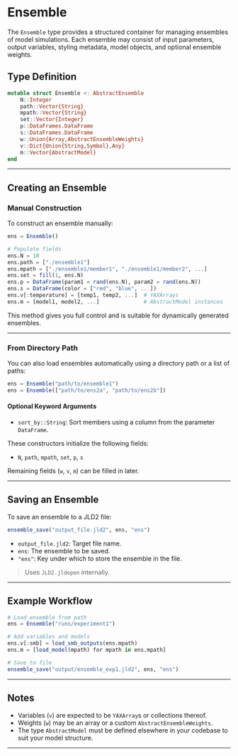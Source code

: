 # Ensemble

The `Ensemble` type provides a structured container for managing ensembles of model simulations. Each ensemble may consist of input parameters, output variables, styling metadata, model objects, and optional ensemble weights.

## Type Definition

```julia
mutable struct Ensemble <: AbstractEnsemble
    N::Integer
    path::Vector{String}
    mpath::Vector{String}
    set::Vector{Integer}
    p::DataFrames.DataFrame
    s::DataFrames.DataFrame
    w::Union{Array,AbstractEnsembleWeights}
    v::Dict{Union{String,Symbol},Any}
    m::Vector{AbstractModel}
end
```

---

## Creating an Ensemble

### Manual Construction

To construct an ensemble manually:

```julia
ens = Ensemble()

# Populate fields
ens.N = 10
ens.path = ["./ensemble1"]
ens.mpath = ["./ensemble1/member1", "./ensemble1/member2", ...]
ens.set = fill(1, ens.N)
ens.p = DataFrame(param1 = rand(ens.N), param2 = rand(ens.N))
ens.s = DataFrame(color = ["red", "blue", ...])
ens.v[:temperature] = [temp1, temp2, ...]  # YAXArrays
ens.m = [model1, model2, ...]              # AbstractModel instances
```

This method gives you full control and is suitable for dynamically generated ensembles.

---

### From Directory Path

You can also load ensembles automatically using a directory path or a list of paths:

```julia
ens = Ensemble("path/to/ensemble1")
ens = Ensemble(["path/to/ens2a", "path/to/ens2b"])
```

#### Optional Keyword Arguments

* `sort_by::String`: Sort members using a column from the parameter `DataFrame`.

These constructors initialize the following fields:

* `N`, `path`, `mpath`, `set`, `p`, `s`

Remaining fields (`w`, `v`, `m`) can be filled in later.

---

## Saving an Ensemble

To save an ensemble to a JLD2 file:

```julia
ensemble_save("output_file.jld2", ens, "ens")
```

* `output_file.jld2`: Target file name.
* `ens`: The ensemble to be saved.
* `"ens"`: Key under which to store the ensemble in the file.

> Uses `JLD2.jldopen` internally.

---

## Example Workflow

```julia
# Load ensemble from path
ens = Ensemble("runs/experiment1")

# Add variables and models
ens.v[:smb] = load_smb_outputs(ens.mpath)
ens.m = [load_model(mpath) for mpath in ens.mpath]

# Save to file
ensemble_save("output/ensemble_exp1.jld2", ens, "ens")
```

---

## Notes

* Variables (`v`) are expected to be `YAXArray`s or collections thereof.
* Weights (`w`) may be an array or a custom `AbstractEnsembleWeights`.
* The type `AbstractModel` must be defined elsewhere in your codebase to suit your model structure.

---
